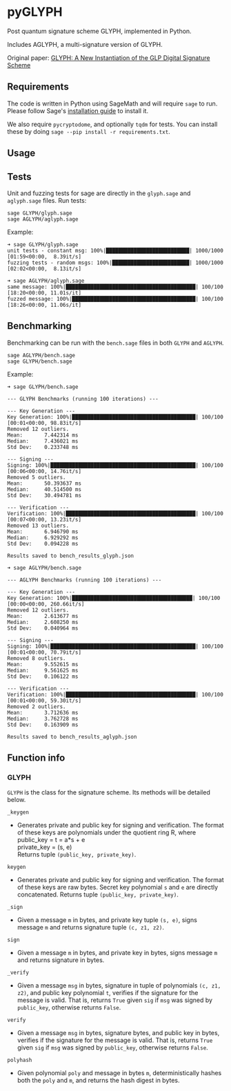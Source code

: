 # pyGLYPH

Post quantum signature scheme GLYPH, implemented in Python.

Includes AGLYPH, a multi-signature version of GLYPH.

Original paper: [GLYPH: A New Instantiation of the GLP Digital Signature
Scheme](https://eprint.iacr.org/2017/766.pdf)

## Requirements

The code is written in Python using SageMath and will require `sage` to run.
Please follow Sage's [installation guide](https://doc.sagemath.org/html/en/installation/index.html) to install it.

We also require `pycryptodome`, and optionally `tqdm` for tests. You can install these by doing `sage --pip install -r requirements.txt`.

## Usage

## Tests

Unit and fuzzing tests for sage are directly in the `glyph.sage` and `aglyph.sage` files.
Run tests:
```
sage GLYPH/glyph.sage
sage AGLYPH/aglyph.sage
```

Example:
```
➜ sage GLYPH/glyph.sage
unit tests - constant msg: 100%|███████████████████████████| 1000/1000 [01:59<00:00,  8.39it/s]
fuzzing tests - random msgs: 100%|█████████████████████████| 1000/1000 [02:02<00:00,  8.13it/s]

➜ sage AGLYPH/aglyph.sage 
same message: 100%|██████████████████████████████████████████| 100/100 [18:20<00:00, 11.01s/it]
fuzzed message: 100%|████████████████████████████████████████| 100/100 [18:26<00:00, 11.06s/it]

```



## Benchmarking

Benchmarking can be run with the `bench.sage` files in both `GLYPH` and `AGLYPH`.
```
sage AGLYPH/bench.sage
sage GLYPH/bench.sage
```

Example:
```
➜ sage GLYPH/bench.sage 

--- GLYPH Benchmarks (running 100 iterations) ---

--- Key Generation ---
Key Generation: 100%|████████████████████████████████████████| 100/100 [00:01<00:00, 98.83it/s]
Removed 12 outliers.
Mean:       7.442314 ms
Median:     7.436021 ms
Std Dev:    0.233748 ms

--- Signing ---
Signing: 100%|███████████████████████████████████████████████| 100/100 [00:06<00:00, 14.76it/s]
Removed 5 outliers.
Mean:       50.393637 ms
Median:     40.514500 ms
Std Dev:    30.494781 ms

--- Verification ---
Verification: 100%|██████████████████████████████████████████| 100/100 [00:07<00:00, 13.23it/s]
Removed 13 outliers.
Mean:       6.946790 ms
Median:     6.929292 ms
Std Dev:    0.094228 ms

Results saved to bench_results_glyph.json

```

```
➜ sage AGLYPH/bench.sage

--- AGLYPH Benchmarks (running 100 iterations) ---

--- Key Generation ---
Key Generation: 100%|███████████████████████████████████████| 100/100 [00:00<00:00, 260.66it/s]
Removed 12 outliers.
Mean:       2.613677 ms
Median:     2.608250 ms
Std Dev:    0.040964 ms

--- Signing ---
Signing: 100%|███████████████████████████████████████████████| 100/100 [00:01<00:00, 70.79it/s]
Removed 8 outliers.
Mean:       9.552615 ms
Median:     9.561625 ms
Std Dev:    0.106122 ms

--- Verification ---
Verification: 100%|██████████████████████████████████████████| 100/100 [00:01<00:00, 59.30it/s]
Removed 2 outliers.
Mean:       3.712636 ms
Median:     3.762728 ms
Std Dev:    0.163909 ms

Results saved to bench_results_aglyph.json

```

## Function info

### GLYPH

`GLYPH` is the class for the signature scheme. Its methods will be detailed below.

`_keygen`
- Generates private and public key for signing and verification.
        The format of these keys are polynomials under the quotient ring R, where\
            public_key = t = a*s + e\
            private_key = (s, e)\
        Returns tuple `(public_key, private_key)`.

`keygen`
- Generates private and public key for signing and verification.
        The format of these keys are raw bytes.
        Secret key polynomial `s` and `e` are directly concatenated.
        Returns tuple `(public_key, private_key)`.

`_sign`
- Given a message `m` in bytes, and private key tuple `(s, e)`,
        signs message `m` and returns signature tuple
        `(c, z1, z2)`.

`sign`
- Given a message `m` in bytes, and private key in bytes,
        signs message `m` and returns signature in bytes.

`_verify`
- Given a message `msg` in bytes, signature in tuple of polynomials `(c, z1, z2)`,
        and public key polynomial `t`, verifies if the signature for the message is valid.
        That is, returns `True` given `sig` if `msg` was signed by `public_key`,
        otherwise returns `False`.

`verify`
- Given a message `msg` in bytes, signature bytes,
        and public key in bytes, verifies if the signature for the message is valid.
        That is, returns `True` given `sig` if `msg` was signed by `public_key`,
        otherwise returns `False`.

`polyhash`
- Given polynomial `poly` and message in bytes `m`,
        deterministically hashes both the `poly` and `m`,
        and returns the hash digest in bytes.


